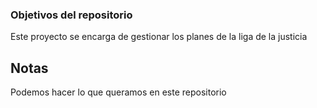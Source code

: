 ### Objetivos del repositorio

Este proyecto se encarga de gestionar los planes de la liga de la justicia

## Notas

Podemos hacer lo que queramos en este repositorio

